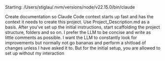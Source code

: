 Starting: /Users/stiglau/.nvm/versions/node/v22.15.0/bin/claude

Create documentation so Claude Code context starts up fast and has the context it needs to create this project. Use Project_Description.md as a basis. After you've set up the initial instructions,
start scaffolding the project structure, folders and so on. I prefer the LLM to be concise and write as little comments as possible. I want the LLM to constantly look for improvements but normally
not go bananas and perform a shitload of changes unless I have asked it to. But for the initial setup, you are allowed to set up without my interaction
